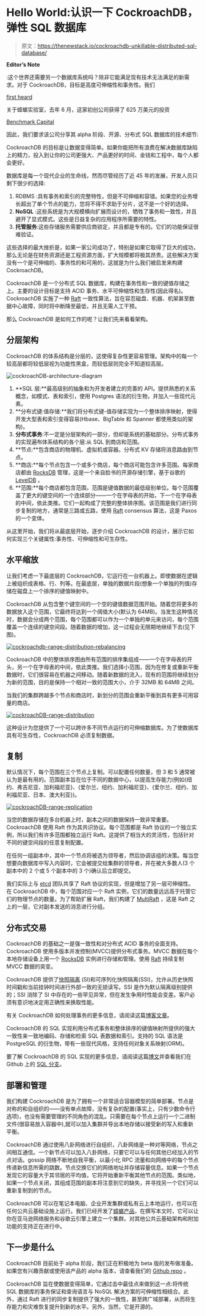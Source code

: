 # Hello World:认识一下 CockroachDB，弹性 SQL 数据库

> 原文：<https://thenewstack.io/cockroachdb-unkillable-distributed-sql-database/>

**Editor’s Note**

:这个世界还需要另一个数据库系统吗？除非它能满足现有技术无法满足的新需求。对于 CockroachDB，目标是高度可伸缩性和事务性。我们

[first heard](http://venturebeat.com/2015/06/04/peter-fentons-latest-investment-is-a-database-startup-called-cockroach/)

关于蟑螂实验室，去年 6 月，这家初创公司获得了 625 万美元的投资

[Benchmark Capital](http://www.benchmark.com/)

因此，我们要求该公司分享其 alpha 阶段、开源、分布式 SQL 数据库的技术细节:

CockroachDB 的目标是让数据变得简单。如果你能把所有浪费在解决数据库缺陷上的精力，投入到让你的公司更强大、产品更好的时间、金钱和工程中，每个人都会更好。

数据库是每一个现代企业的生命线，然而尽管经历了近 45 年的发展，开发人员只剩下很少的选择:

1.  RDBMS :具有事务和索引的完整特性，但是不可伸缩和容错。如果您的业务增长超出了单个节点的能力，您将不得不求助于分片，这不是一个好的选择。
2.  **NoSQL** :这些系统是为大规模横向扩展而设计的，牺牲了事务和一致性，并且避开了显式模式。这些是日益复杂的应用程序所需要的特性。
3.  **托管服务**:这些存储服务需要供应商锁定，并且都是专有的。它们的功能保证很难验证。

这些选择的最大挫折是，如果一家公司成功了，特别是如果它取得了巨大的成功，那么无论是在财务资源还是工程资源方面，扩大规模都将极其昂贵。这些解决方案没有一个是可伸缩的、事务性的和可用的，这就是为什么我们被启发来构建 CockroachDB。

CockroachDB 是一个分布式 SQL 数据库，构建在事务性和一致的键值存储之上。主要的设计目标是支持 ACID 事务、水平可伸缩性和生存性(因此得名)。CockroachDB 实施了一种 [Raft](https://raft.github.io/) 一致性算法，旨在容忍磁盘、机器、机架甚至数据中心故障，同时将中断降至最低，并且无需人工干预。

那么 CockroachDB 是如何工作的呢？让我们先来看看架构。

## 分层架构

CockroachDB 的体系结构是分层的，这使得复杂性更容易管理。架构中的每一个较高层都将较低层视为功能性黑盒，而较低层则完全不知道较高层。

![cockroachDB-architecture-diagram](img/b0660618f239f9571aad30e86c45bd81.png)

1.  **SQL 层:**最高级别的抽象和为开发者建立的完善的 API。提供熟悉的关系概念，如模式、表和索引，使用 Postgres 语法的衍生物，并加入一些现代元素。
2.  **分布式键:值存储:**我们将分布式键-值存储实现为一个整体排序映射，使得开发大型表和索引变得容易(Hbase、BigTable 和 Spanner 都使用类似的架构)。
3.  **分布式事务**:不一定是分层架构的一部分，但却是系统的基础部分。分布式事务的实现遍布体系结构的各个层:从 SQL 到商店和范围。
4.  **节点:**包含商店的物理机、虚拟机或容器。分布式 KV 存储将消息路由到节点。
5.  **商店:**每个节点包含一个或多个商店，每个商店可能包含许多范围。每家商店都由 [RocksDB](https://rocksdb.org/) 管理，这是一个来自脸书的开源存储引擎，基于谷歌的 [LevelDB](https://github.com/google/leveldb) 。
6.  **范围:**每个商店都包含范围，范围是键值数据的最低级别单位。每个范围覆盖了更大的键空间的一个连续部分——一个在字母表的开始，下一个在字母表的中间，依此类推。它们一起构成了完整的整体排序图。该范围是我们进行同步复制的地方，通常是三路或五路，使用 [Raft](https://raft.github.io/) consensus 算法，这是 Paxos 的一个变体。

从这里开始，我们将从最底层开始，逐步介绍 CockroachDB 的设计，展示它如何实现三个关键属性:事务性、可伸缩性和可生存性。

## **水平缩放**

让我们考虑一下最底层的 CockroachDB，它运行在一台机器上。即使数据在逻辑上被组织成表格、行、列等。在最底层，单独的数据片段(想象一个单独的列值)存储在磁盘上一个排序的键值映射中。

CockroachDB 从包含整个键空间的一个空的键值数据范围开始。随着您将更多的数据放入这个范围，它最终将达到一个阈值大小(默认为 64MB)。当发生这种情况时，数据会分成两个范围，每个范围都可以作为一个单独的单元来访问，每个范围覆盖一个连续的键空间段。随着数据的增加，这一过程会无限期地继续下去(见下图)。

[![cockroachdb-range-distribution-rebalancing](img/b9ae3d8c22e094995d0e8356a28c4d81.png)](https://thenewstack.io/wp-content/uploads/2015/10/cockroachdb-range-distribution-rebalancing.png)

CockroachDB 中的整体排序图由所有范围的排序集组成——一个在字母表的开头，另一个在字母表的中间，依此类推。我们选择小范围，因为在修复或重新平衡数据时，它们很容易在机器之间移动。随着新数据的流入，现有的范围将继续划分为新的范围，目的是保持一个相对一致的范围大小，介于 32MB 和 64MB 之间。

当我们的集群跨越多个节点和商店时，新划分的范围会重新平衡到具有更多可用容量的商店。

[![cockroachDB-range-distribution](img/8593e0468ad3bd8bb35e3b2c49abbb89.png)](https://thenewstack.io/wp-content/uploads/2015/10/cockroachDB-range-distribution.png)

这种设计为您提供了一个可以跨许多不同节点运行的可伸缩数据库。为了使数据库具有可生存性，CockroachDB 必须复制数据。

## **复制**

默认情况下，每个范围在三个节点上复制。可以配置任何数量，但 3 和 5 通常被认为是最有用的。范围副本旨在位于不同的数据中心，以提高生存能力(例如{纽约、弗吉尼亚、加利福尼亚}、{爱尔兰、纽约、加利福尼亚}、{爱尔兰、纽约、加利福尼亚、日本、澳大利亚})。

[![cockroachDB-range-replication](img/1a609d99455d94c47cab36dea75a72c8.png)](https://thenewstack.io/wp-content/uploads/2015/10/cockroachDB-range-replication.png)

当您的数据存储在多台机器上时，副本之间的数据保持一致非常重要。CockroachDB 使用 Raft 作为其共识协议。每个范围都是 Raft 协议的一个独立实例，所以我们有许多范围都独立运行 Raft。这提供了相当大的灵活性，包括针对不同的键空间段的任意复制配置。

在任何一组副本中，其中一个节点将被选为领导者，然后协调该组的决策。每当您想要向数据库中写入内容时，它会被提交给集群的领导者，并在被大多数人(3 个副本中的 2 个或 5 个副本中的 3 个)确认后立即提交。

我们实际上与 [etcd](https://etcd.io/) 团队共享了 Raft 协议的实现，但是增加了另一层可伸缩性。在 CockroachDB 中，每个范围对应一个 Raft 实例，它们的数量远远高于托管它们的物理节点的数量。为了帮助扩展 Raft，我们构建了 [MultiRaft](https://www.cockroachlabs.com/blog/scaling-raft/) ，这是 Raft 之上的一层，它对副本发送的消息进行分组。

## **分布式交易**

CockroachDB 的基础之一是强一致性和对分布式 ACID 事务的全面支持。CockroachDB 使用多版本并发控制(MVCC)提供分布式事务。MVCC 数据在每个本地存储设备上用一个 [RocksDB](https://rocksdb.org/) 实例进行存储和管理。使用 [Raft](https://raft.github.io/) 持续复制 MVCC 数据的突变。

CockroachDB 提供了[快照隔离](https://en.wikipedia.org/wiki/Snapshot_isolation) (SI)和可序列化快照隔离(SSI)，允许从历史快照时间戳和当前挂钟时间进行外部一致的无锁读写。SSI 是作为默认隔离级别提供的；SSI 消除了 SI 中存在的一些罕见异常，但在发生争用时性能会变差。客户必须有意识地决定用正确性来换取性能。

有关 CockroachDB 如何处理事务的更多信息，请阅读这篇[博客文章](https://www.cockroachlabs.com/blog/how-cockroachdb-distributes-atomic-transactions/)。

CockroachDB 的 SQL 实现利用分布式事务和整体排序的键值映射所提供的强大一致性来一致地编码、存储和检索 SQL 表数据和索引。支持的 SQL 语法是 PostgreSQL 的衍生物，带有一些现代风格，支持任何对象关系映射(ORM)。

要了解 CockroachDB 的 SQL 实现的更多信息，请阅读这篇[博文](https://www.cockroachlabs.com/blog/sql-in-cockroachdb-mapping-table-data-to-key-value-storage/)并查看我们在 Github 上的 [SQL 分支](https://github.com/cockroachdb/cockroach)。

## **部署和管理**

我们构建 CockroachDB 是为了拥有一个非常适合容器模型的简单部署。节点是对称的和自组织的——没有单点故障，没有复杂的配置(事实上，只有少数命令行选项)，也没有需要管理的不同角色的混乱。只需要在每个节点上运行一个二进制文件(很容易放入容器中),就可以加入集群并导出本地存储以接受新的写入和重新平衡。

CockroachDB 通过使用八卦网络进行自组织，八卦网络是一种对等网络，节点之间相互通信。一个新节点可以加入八卦网络，只要它可以与任何其他已经加入的节点对话。gossip 网络不断地自我平衡，以最小化 RPC 流量和向网络中的每个节点传递新信息所需的跳数。节点交换它们的网络地址并存储容量信息。如果一个节点发现它的容量大于其邻居的平均值，它将开始重新平衡其他节点的范围。类似地，如果一个节点关闭，其组成范围的副本将注意到它的缺失，并寻找另一个它们可以重新复制到的节点。

CockroachDB 可以在笔记本电脑、企业开发集群或私有云上本地运行，也可以在任何公共云基础设施上运行。我们已经开发了[蟑螂产品](https://github.com/cockroachdb/cockroach)，在撰写本文时，它可以让你在亚马逊网络服务和谷歌云引擎上建立一个集群。对其他公共云基础架构和附加功能的支持正在进行中。

## **下一步是什么**

CockroachDB 目前处于 alpha 阶段，我们正在积极地为 beta 版的发布做准备。如果您有兴趣贡献或使用该产品的 alpha 版本，请查看我们的 [Github repo](https://github.com/cockroachdb/cockroach) 。

CockroachDB 旨在使数据变得简单，它通过击中最佳点来做到这一点:将传统 SQL 数据库的事务保证和查询语言与 NoSQL 解决方案的可伸缩性相结合。此外，通过 Raft 进行的同步复制提供了强大的一致性，甚至跨广域部署，从而将生存能力和灾难恢复提升到新的水平。另外，当然，它是开源的。

<svg xmlns:xlink="http://www.w3.org/1999/xlink" viewBox="0 0 68 31" version="1.1"><title>Group</title> <desc>Created with Sketch.</desc></svg>